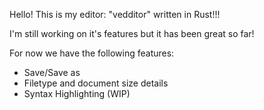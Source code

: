 Hello! This is my editor: "vedditor" written in Rust!!! 

I'm still working on it's features but it has been great so far! 

For now we have the following features:

- Save/Save as 
- Filetype and document size details
- Syntax Highlighting (WIP)

